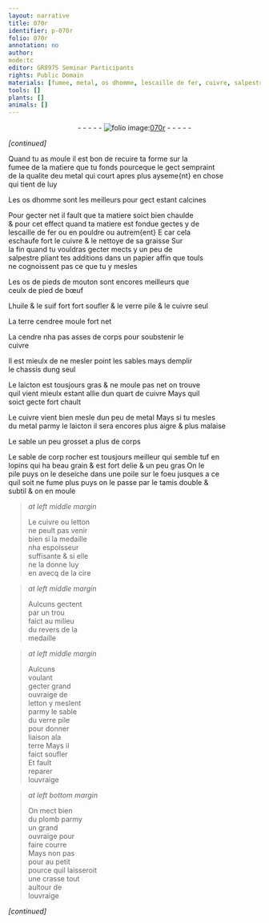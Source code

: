 ```yaml
---
layout: narrative
title: 070r
identifier: p-070r
folio: 070r
annotation: no
author:
mode:tc
editor: GR8975 Seminar Participants
rights: Public Domain
materials: [fumee, metal, os dhomme, lescaille de fer, cuivre, salpestre, papier, os de pieds de mouton, pied de bœuf, huile, suif, verre, terre cendree, cendre, laicton, tuf, letton, cire, terre, plomb]
tools: []
plants: []
animals: []
---
```


<div class="folio" align="center">- - - - - <a href="http://gallica.bnf.fr/ark:/12148/btv1b10500001g/f145.image" target="_blank"><img src="https://cu-mkp.github.io/2017-workshop-edition/assets/photo-icon.png" alt="folio image: " style="display:inline-block; margin-bottom:-3px;"/>070r</a> - - - - - </div>  
 
*[continued]*
  
Quand tu as moule il est bon de recuire ta forme sur la<br/> <span class="m">fumee</span> de la matiere que tu fonds pourceque le gect sempraint<br/> de la qualite deu <span class="m">metal</span> qui court apres plus ayseme{nt} en chose<br/> qui tient de luy
 
Les <span class="m">os dhomme</span> sont les meilleurs pour gect estant calcines
 
Pour gecter net il fault que ta matiere soict bien chaulde<br/> & pour cet effect quand ta matiere est fondue gectes y de<br/> <span class="m">lescaille de fer</span> ou en pouldre ou autrem{ent} E car cela<br/> eschaufe fort le <span class="m">cuivre</span> & le nettoye de sa graisse Sur<br/> la fin quand tu vouldras gecter mects y un peu de<br/> <span class="m">salpestre</span> pliant tes additions dans un <span class="m">papier</span> affin que touls<br/> ne cognoissent pas ce que tu y mesles
 
Les <span class="m">os de pieds de mouton</span> sont encores meilleurs que<br/> ceulx de <span class="m">pied de bœuf</span>
 
L<span class="m">huile</span> & le <span class="m">suif</span> fort fort soufler & le <span class="m">verre</span> pile & le <span class="m">cuivre</span> seul
 
La <span class="m">terre cendree</span> moule fort net
 
La <span class="m">cendre</span> nha pas asses de corps pour soubstenir le<br/> <span class="m">cuivre</span>
 
Il est mieulx de ne mesler point les sables mays demplir<br/> le chassis dung seul
 
Le <span class="m">laicton</span> est tousjours gras & ne moule pas net on trouve<br/> quil vient mieulx estant allie dun quart de <span class="m">cuivre</span> Mays quil<br/> soict gecte fort chault
 
Le <span class="m">cuivre</span> vient bien mesle dun peu de <span class="m">metal</span> Mays si tu mesles<br/> du <span class="m">metal</span> parmy le <span class="m">laicton</span> il sera encores plus aigre & plus malaise
 
Le sable un peu grosset a plus de corps
 
Le sable de corp rocher est tousjours meilleur qui semble <span class="m">tuf</span> en<br/> lopins qui ha beau grain & est fort delie & un peu gras On le<br/> pile puys on le deseiche dans une poile sur le foeu jusques a ce<br/> quil soit ne fume plus puys on le passe par le tamis double &<br/> subtil & on en moule 
 
> *at left middle margin*
> 
>   Le <span class="m">cuivre</span> ou <span class="m">letton</span><br/> ne peult pas venir<br/> bien si la medaille<br/> nha espoisseur<br/> suffisante & si elle<br/> ne la donne luy<br/> en avecq de la <span class="m">cire</span>
 
> *at left middle margin*
> 
>   Aulcuns gectent<br/> par un trou<br/> faict au milieu<br/> du revers de la<br/> medaille
 
> *at left middle margin*
> 
>   Aulcuns<br/> voulant<br/> gecter grand<br/> ouvraige de<br/> <span class="m">letton</span> y meslent<br/> parmy le sable<br/> du <span class="m">verre</span> pile<br/> pour donner<br/> liaison ala<br/> <span class="m">terre</span> Mays il<br/> faict soufler<br/> Et fault<br/> reparer<br/> louvraige
 
> *at left bottom margin*
> 
>   On mect bien<br/> du <span class="m">plomb</span> parmy<br/> un grand<br/> ouvraige pour<br/> faire courre<br/> Mays non pas<br/> pour au petit<br/> pource quil laisseroit<br/> une crasse tout<br/> aultour de<br/> louvraige
 
*[continued]*
 
